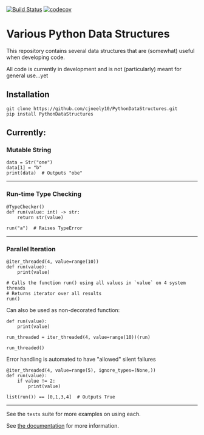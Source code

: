 [![Build Status](https://travis-ci.com/cjneely10/PythonDataStructures.svg?token=M4ut94Kepv6qucNU1mEy&branch=master)](https://travis-ci.com/cjneely10/PythonDataStructures)
[![codecov](https://codecov.io/gh/cjneely10/PythonDataStructures/branch/master/graph/badge.svg?token=VI556SPEZV)](https://codecov.io/gh/cjneely10/PythonDataStructures)

# Various Python Data Structures

This repository contains several data structures that are (somewhat) useful when developing code.

All code is currently in development and is not (particularly) meant for general use...yet

## Installation

```
git clone https://github.com/cjneely10/PythonDataStructures.git
pip install PythonDataStructures
```

## Currently:

### Mutable String

```
data = Str("one")
data[1] = "b"
print(data)  # Outputs "obe"
```

---

### Run-time Type Checking

```
@TypeChecker()
def run(value: int) -> str:
    return str(value)

run("a")  # Raises TypeError

```

---

### Parallel Iteration

```
@iter_threaded(4, value=range(10))
def run(value):
    print(value)

# Calls the function run() using all values in `value` on 4 system threads
# Returns iterator over all results
run()

```

Can also be used as non-decorated function:

```
def run(value):
    print(value)

run_threaded = iter_threaded(4, value=range(10))(run)

run_threaded()

```

Error handling is automated to have "allowed" silent failures

```
@iter_threaded(4, value=range(5), ignore_types=(None,))
def run(value):
    if value != 2:
        print(value)

list(run()) == [0,1,3,4]  # Outputs True
```

---

See the `tests` suite for more examples on using each.

See [the documentation](https://github.com/cjneely10/PythonDataStructures/blob/master/docs/build/latex/pythondatastructures.pdf)
 for more information.
